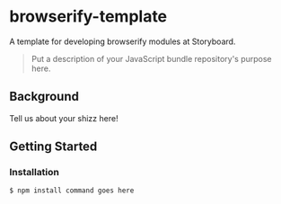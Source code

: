 # browserify-template
A template for developing browserify modules at Storyboard.

> Put a description of your JavaScript bundle repository's purpose here.

## Background

Tell us about your shizz here!

## Getting Started

### Installation

```sh
$ npm install command goes here
```
